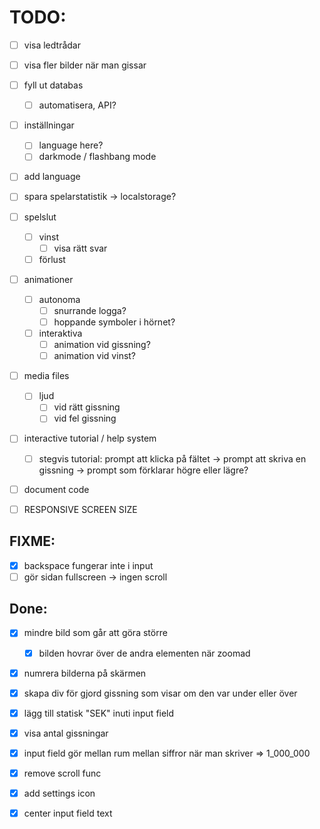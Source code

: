 # TODO:

- [ ] visa ledtrådar
- [ ] visa fler bilder när man gissar

- [ ] fyll ut databas
    - [ ] automatisera, API?


- [ ] inställningar
    - [ ] language here?
    - [ ] darkmode / flashbang mode

- [ ] add language

- [ ] spara spelarstatistik -> localstorage?

- [ ] spelslut
    - [ ] vinst
        -[ ] visa rätt svar
    - [ ] förlust

- [ ] animationer
    - [ ] autonoma
        - [ ] snurrande logga?
        - [ ] hoppande symboler i hörnet?
    - [ ] interaktiva  
        - [ ]  animation vid gissning?
        - [ ]  animation vid vinst?

- [ ] media files
    - [ ] ljud
        - [ ] vid rätt gissning
        - [ ] vid fel gissning

- [ ] interactive tutorial / help system
    - [ ] stegvis tutorial: prompt att klicka på fältet -> prompt att skriva en gissning -> prompt som förklarar högre eller lägre?

- [ ] document code

- [ ] RESPONSIVE SCREEN SIZE

## FIXME:

- [x] backspace fungerar inte i input
- [ ] gör sidan fullscreen -> ingen scroll

## Done:

- [x] mindre bild som går att göra större
    - [x] bilden hovrar över de andra elementen när zoomad
- [x] numrera bilderna på skärmen
- [x] skapa div för gjord gissning som visar om den var under eller över
- [x] lägg till statisk "SEK" inuti input field
- [x] visa antal gissningar
- [x] input field gör mellan rum mellan siffror när man skriver => 1_000_000
- [x] remove scroll func
- [x] add settings icon
- [x] center input field text

    

